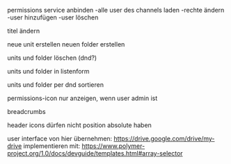 permissions service anbinden
  -alle user des channels laden
  -rechte ändern
  -user hinzufügen
  -user löschen


titel ändern

neue unit erstellen
neuen folder erstellen

units und folder löschen (dnd?)

units und folder in listenform

units und folder per dnd sortieren


permissions-icon nur anzeigen, wenn user admin ist


breadcrumbs

header icons dürfen nicht position absolute haben



user interface von hier übernehmen:
https://drive.google.com/drive/my-drive
implementieren mit:
https://www.polymer-project.org/1.0/docs/devguide/templates.html#array-selector
